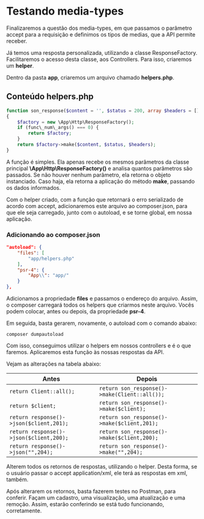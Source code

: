 # Testando media-types

Finalizaremos a questão dos media-types, em que passamos o parâmetro accept para a requisição e definimos os tipos de medias, que a API permite receber.

Já temos uma resposta personalizada, utilizando a classe ResponseFactory. Facilitaremos o acesso desta classe, aos Controllers. Para isso, criaremos um **helper**.

Dentro da pasta **app**, criaremos um arquivo chamado **helpers.php**.

## Conteúdo helpers.php

```php
function son_response($content = '', $status = 200, array $headers = [])
{
    $factory = new \App\Http\ResponseFactory();
    if (func\_num\_args() === 0) {
        return $factory;
    }
    return $factory->make($content, $status, $headers);
}
```

A função é simples. Ela apenas recebe os mesmos parâmetros da classe principal **\App\Http\ResponseFactory()** e analisa quantos parâmetros são passados. Se não houver nenhum parâmetro, ela retorna o objeto instanciado.  Caso haja, ela retorna a aplicação do método **make**, passando os dados informados.

Com o helper criado, com a função que retornará o erro serializado de acordo com accept, adicionaremos este arquivo ao composer.json, para que ele seja carregado, junto com o autoload, e se torne global, em nossa aplicação.

### Adicionando ao composer.json

```json
"autoload": {
    "files": [
        "app/helpers.php"
    ],
    "psr-4": {
        "App\\": "app/"
    }
},
```

Adicionamos a propriedade **files** e passamos o endereço do arquivo. Assim, o composer carregará todos os helpers que criarmos neste arquivo. Vocês podem colocar, antes ou depois, da propriedade **psr-4**.

Em seguida, basta gerarem, novamente, o autoload com o comando abaixo:

`composer dumpautoload`

Com isso, conseguimos utilizar o helpers em nossos controllers e é o que faremos. Aplicaremos esta  função às nossas respostas da API.

Vejam as alterações na tabela abaixo:

Antes |  Depois
-------- | ----------
`return Client::all();` | `return son_response()->make(Client::all());`
`return $client;` | `return son_response()->make($client);`
`return response()->json($client,201);` | `return son_response()->make($client,201);`
`return response()->json($client,200);` | `return son_response()->make($client,200);`
`return response()->json("",204);` | `return son_response()->make("",204);`

Alterem todos os retornos de respostas, utilizando o helper. Desta forma, se o usuário passar o accept application/xml, ele terá as respostas em xml, também.

Após alterarem os retornos, basta fazerem testes no Postman, para conferir. 
Façam um cadastro, uma visualização, uma atualização e uma remoção. Assim, estarão conferindo se está tudo funcionando, corretamente.
